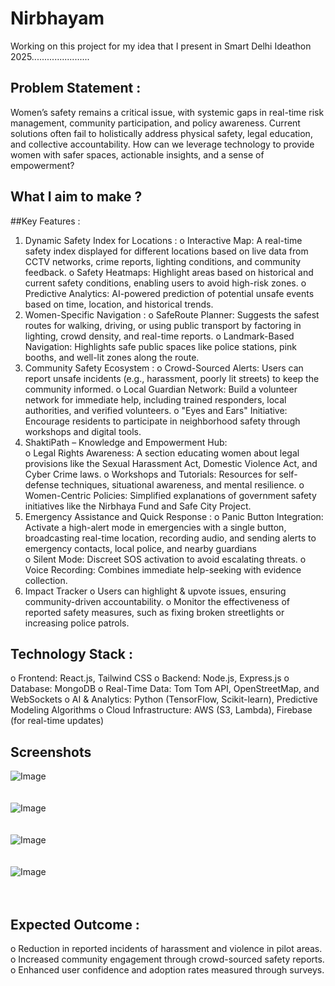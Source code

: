 # Nirbhayam
Working on this project for my idea that I present in  Smart Delhi Ideathon 2025.......................

## Problem Statement : 
Women’s safety remains a critical issue, with systemic gaps in real-time risk management, 
community participation, and policy awareness. Current solutions often fail to holistically 
address physical safety, legal education, and collective accountability. How can we leverage 
technology to provide women with safer spaces, actionable insights, and a sense of 
empowerment?

## What I aim to make ?
##Key Features : 

1. Dynamic Safety Index for Locations : 
o Interactive Map: A real-time safety index displayed for different locations 
based on live data from CCTV networks, crime reports, lighting conditions, and 
community feedback. 
o Safety Heatmaps: Highlight areas based on historical and current safety 
conditions, enabling users to avoid high-risk zones. 
o Predictive Analytics: AI-powered prediction of potential unsafe events based 
on time, location, and historical trends. 
2. Women-Specific Navigation : 
o SafeRoute Planner: Suggests the safest routes for walking, driving, or using 
public transport by factoring in lighting, crowd density, and real-time reports. 
o Landmark-Based Navigation: Highlights safe public spaces like police 
stations, pink booths, and well-lit zones along the route. 
3. Community Safety Ecosystem : 
o Crowd-Sourced Alerts: Users can report unsafe incidents (e.g., harassment, 
poorly lit streets) to keep the community informed. 
o Local Guardian Network: Build a volunteer network for immediate help, 
including trained responders, local authorities, and verified volunteers. 
o "Eyes and Ears" Initiative: Encourage residents to participate in neighborhood 
safety through workshops and digital tools. 
4. ShaktiPath – Knowledge and Empowerment Hub:  
o Legal Rights Awareness: A section educating women about legal provisions 
like the Sexual Harassment Act, Domestic Violence Act, and Cyber Crime laws. 
o Workshops and Tutorials: Resources for self-defense techniques, situational 
awareness, and mental resilience. 
o Women-Centric Policies: Simplified explanations of government safety 
initiatives like the Nirbhaya Fund and Safe City Project. 
5. Emergency Assistance and Quick Response : 
o Panic Button Integration: Activate a high-alert mode in emergencies with a 
single button, broadcasting real-time location, recording audio, and sending 
alerts to emergency contacts, local police, and nearby guardians  
o Silent Mode: Discreet SOS activation to avoid escalating threats. 
o Voice Recording: Combines immediate help-seeking with evidence collection. 
6. Impact Tracker 
o Users can highlight & upvote issues, ensuring community-driven accountability. 
o Monitor the effectiveness of reported safety measures, such as fixing broken 
streetlights or increasing police patrols.

## Technology Stack : 
o Frontend: React.js, Tailwind CSS 
o Backend: Node.js, Express.js 
o Database: MongoDB 
o Real-Time Data: Tom Tom API, OpenStreetMap, and WebSockets 
o AI & Analytics: Python (TensorFlow, Scikit-learn), Predictive Modeling Algorithms 
o Cloud Infrastructure: AWS (S3, Lambda), Firebase (for real-time updates) 

## Screenshots
![Image](https://github.com/user-attachments/assets/22810ff8-52ac-4aa7-ae96-b37f6e321717)
<br>
<br>
<br>
![Image](https://github.com/user-attachments/assets/7b144bd6-92f5-4f84-a626-cd4d6685b40b)
<br>
<br>
<br>
![Image](https://github.com/user-attachments/assets/2f489d27-3d62-4d7c-910e-a4835320c1b3)
<br>
<br>
<br>
![Image](https://github.com/user-attachments/assets/cfb38041-b761-41b9-b7e2-0cbcf0e950cf)
<br>
<br>
<br>

## Expected Outcome : 
o Reduction in reported incidents of harassment and violence in pilot areas. 
o Increased community engagement through crowd-sourced safety reports. 
o Enhanced user confidence and adoption rates measured through surveys.


